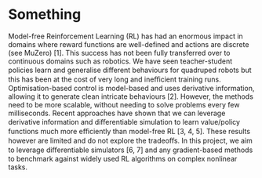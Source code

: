 # Something

Model-free Reinforcement Learning (RL) has had an enormous impact in domains where reward
functions are well-defined and actions are discrete (see MuZero) [1]. This success has not been fully
transferred over to continuous domains such as robotics. We have seen teacher-student policies learn
and generalise diﬀerent behaviours for quadruped robots but this has been at the cost of very long and
ineﬃcient training runs. Optimisation-based control is model-based and uses derivative information,
allowing it to generate clean intricate behaviours [2]. However, the methods need to be more scalable,
without needing to solve problems every few milliseconds. Recent approaches have shown that we can
leverage derivative information and diﬀerentiable simulation to learn value/policy functions much more
eﬃciently than model-free RL [3, 4, 5]. These results however are limited and do not explore the
tradeoﬀs. In this project, we aim to leverage diﬀerentiable simulators [6, 7] and any gradient-based
methods to benchmark against widely used RL algorithms on complex nonlinear tasks.
